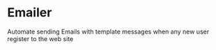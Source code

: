 # Emailer
Automate sending Emails with template messages when any new user register to the web site 
